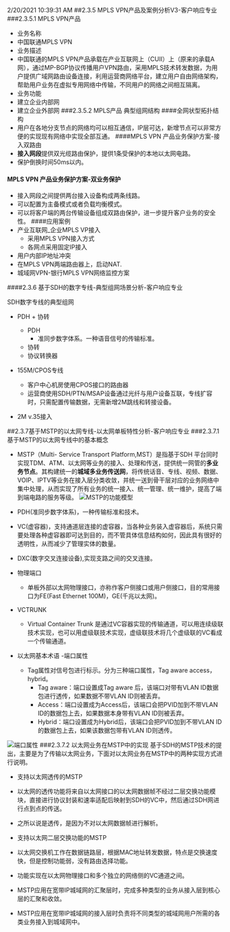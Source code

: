 2/20/2021 10:39:31 AM 
##2.3.5 MPLS VPN产品及案例分析V3-客户响应专业
###2.3.5.1 MPLS VPN产品
 * 业务名称
  * 中国联通MPLS VPN
 * 业务描述
  * 中国联通的MPLS VPN产品承载在产业互联网上（CUII）上（原来的承载A网），通过MP-BGP协议传播用户VPN路由，采用MPLS技术转发数据，为用户提供广域网路由设备连接，利用运营商网络平台，建立用户自由网络架构，帮助用户业务在虚拟专用网络中传输，不同用户的网络之间相互隔离。
 * 业务功能
  * 建立企业内部网
  * 建立企业外部网
###2.3.5.2 MPLS产品 典型组网结构
####全网状型拓扑结构
 * 用户在各地分支节点的网络均可以相互通信，IP层可达，新增节点可以非常方便的实现现有网络中实现全部互通。
####MPLS VPN 产品业务保护方案-接入双路由
 * **接入网段**提供双光缆路由保护，提供1条受保护的本地以太网电路。
 * 保护倒换时间50ms以内。
#### MPLS VPN 产品业务保护方案-双业务保护
 * 接入网段之间提供两台接入设备构成两条线路。
 * 可以配置为主备模式或者负载均衡模式。
 * 可以将客户端的两台传输设备组成双路由保护，进一步提升客户业务的安全性。
####应用案例
 * 产业互联网_企业MPLS VP接入
     *  采用MPLS VPN接入方式
     *  各网点采用固定IP接入
  * 用户内部IP地址冲突
   * 在MPLS VPN两端路由器上，启动NAT.  
 * 城域网VPN-银行MPLS VPN网络监控方案
 
####2.3.6 基于SDH的数字专线-典型组网场景分析-客户响应专业
  
SDH数字专线的典型组网

 * PDH + 协转
   * PDH 
      * 准同步数字体系。一种语音信号的传输标准。  
    * 协转
    * 协议转换器
    
 * 155M/CPOS专线
   * 客户中心机房使用CPOS接口的路由器
   * 运营商使用SDH/PTN/MSAP设备通过光纤与用户设备互联，专线扩容时，只需配置传输数据，无需新增2M跳线和转接设备。 
 * 2M v.35接入

##2.3.7基于MSTP的以太网专线-以太网单板特性分析-客户响应专业
###2.3.7.1 基于MSTP的以太网专线中的基本概念
* MSTP（Multi- Service Transport Platform,MST）是指基于SDH 平台同时实现TDM、ATM、以太网等业务的接入、处理和传送，提供统一网管的**多业务节点**。其构建统一的**城域多业务传送网**，将传统话音、专线、视频、数据、VOIP、IPTV等业务在接入层分类收敛，并统一送到骨干层对应的业务网络中集中处理，从而实现了所有业务的统一接入、统一管理、统一维护，提高了端到端电路的服务等级。 
![MSTP的功能模型](../image/1.png)

* PDH(准同步数字体系)，一种传输标准和技术。
* VC(虚容器)，支持通道层连接的虚容器，当各种业务装入虚容器后，系统只需要处理各种虚容器即可达到目的，而不管具体信息结构如何，因此具有很好的透明性，从而减少了管理实体的数量。
* DXC(数字交叉连接设备),实现支路之间的交叉连接。
* 物理端口
   * 单板外部以太网物理接口，亦称作客户侧接口或用户侧接口，目的常用接口为FE(Fast Ethernet 100M)，GE(千兆以太网)。
* VCTRUNK
   * Virtual Container Trunk 是通过VC容器实现的传输通道，可以用连续级联技术实现，也可以用虚级联技术实现，虚级联技术将几个虚级联的VC看成一个传输通道。  
 * 以太网基本术语 -端口属性
   * Tag属性对信号包进行标示。分为三种端口属性，Tag aware access，hybrid。
     * Tag aware：端口设置成Tag aware 后，该端口对带有VLAN ID数据包进行透传，如果数据不带VLAN ID则被丢弃。
     * Access：端口设置成为Access后，该端口会把PVID加到不带VLAN ID的数据包上去，如果数据本身带有VLAN ID则被丢弃。
     * Hybrid：端口设置成为Hybrid后，该端口会把PVID加到不带VLAN ID的数据包上去，如果该数据包带有VLAN ID则透传。

![端口属性](../image/2.png)
###2.3.7.2 以太网业务在MSTP中的实现
基于SDH的MSTP技术的提出，主要是为了传输以太网业务，下面对以太网业务在MSTP中的两种实现方式进行说明。

 * 支持以太网透传的MSTP
  * 以太网的透传功能将来自以太网接口的以太网数据帧不经过二层交换功能模块，直接进行协议封装和速率适配后映射到SDH的VC中，然后通过SDH网进行点到点的传送。
   * 之所以说是透传，是因为不对以太网数据帧进行解析。
  * 支持以太网二层交换功能的MSTP
   * 以太网交换机工作在数据链路层，根据MAC地址转发数据，特点是交换速度快，但是控制功能弱，没有路由选择功能。
   * 功能实现在以太网物理接口和多个独立的网络侧的VC通道之间。
 
 * MSTP应用在宽带IP城域网的汇聚层时，完成多种类型的业务从接入层到核心层的汇聚和收敛。 
 * MSTP应用在宽带IP城域网的接入层时负责将不同类型的城域网用户所需的各类业务接入到城域网中。